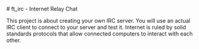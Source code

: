 # ft_irc - Internet Relay Chat

This project is about creating your own IRC server.
You will use an actual IRC client to connect to your server and test it.
Internet is ruled by solid standards protocols that allow connected computers to interact
with each other.